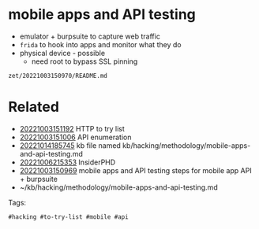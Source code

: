 # mobile apps and API testing
- emulator + burpsuite to capture web traffic
- `frida` to hook into apps and monitor what they do
- physical device - possible
  - need root to bypass SSL pinning

` zet/20221003150970/README.md `

# Related

- [20221003151192](/zet/20221003151192/README.md) HTTP to try list
- [20221003151006](/zet/20221003151006/README.md) API enumeration
- [20221014185745](/zet/20221014185745/README.md) kb file named kb/hacking/methodology/mobile-apps-and-api-testing.md
- [20221006215353](/zet/20221006215353/README.md) InsiderPHD
- [20221003150969](/zet/20221003150969/README.md) mobile apps and API testing steps for mobile app API + burpsuite
- ~/kb/hacking/methodology/mobile-apps-and-api-testing.md

Tags:

    #hacking #to-try-list #mobile #api
